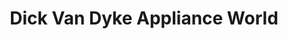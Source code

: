 ---
title: "Dick Van Dyke Appliance World"
url: /springfield/dick-van-dyke-appliance-world/
shop: houseware
---